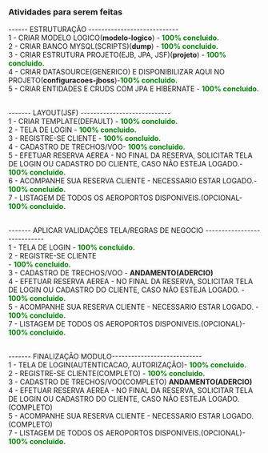 ### Atividades para serem feitas<br/>


------ ESTRUTURAÇÃO ----------------------------<br/>
1 - CRIAR MODELO LOGICO(<b>modelo-logico</b>) - <b style="color:green;">100% concluido.</b> <br/>
2 - CRIAR BANCO MYSQL(SCRIPTS)(<b>dump</b>) - <b style="color:green;">100% concluido.</b> <br/>
3 - CRIAR ESTRUTURA PROJETO(EJB, JPA, JSF)(<b>projeto</b>) - <b style="color:green;">100% concluido.</b> <br/>
4 - CRIAR DATASOURCE(GENERICO) E DISPONIBILIZAR AQUI NO PROJETO(<b>configuracoes-jboss</b>)-<b style="color:green;">100% concluido.</b> <br/>
5 - CRIAR ENTIDADES E CRUDS COM JPA E HIBERNATE - <b style="color:green;">100% concluido.</b> <br/><br/> 

------- LAYOUT(JSF) ----------------------------<br/>
1 - CRIAR TEMPLATE(DEFAULT) - <b style="color:green;">100% concluido.</b><br/>
2 - TELA DE LOGIN - <b style="color:green;">100% concluido.</b><br/>
3 - REGISTRE-SE CLIENTE - <b style="color:green;">100% concluido.</b><br/>
4 - CADASTRO DE TRECHOS/VOO- <b style="color:green;">100% concluido.</b><br/>
5 - EFETUAR RESERVA AEREA - NO FINAL DA RESERVA, SOLICITAR TELA DE LOGIN OU CADASTRO DO CLIENTE, CASO NÃO ESTEJA LOGADO.- <b style="color:green;">100% concluido.</b><br/>
6 - ACOMPANHE SUA RESERVA CLIENTE - NECESSARIO ESTAR LOGADO.- <b style="color:green;">100% concluido.</b><br/>
7 - LISTAGEM DE TODOS OS AEROPORTOS DISPONIVEIS.(OPCIONAL- <b style="color:green;">100% concluido.</b><br/><br/>


------- APLICAR VALIDAÇÕES TELA/REGRAS DE NEGOCIO ----------------------------<br/>
1 - TELA DE LOGIN - <b style="color:green;">100% concluido.</b><br/>
2 - REGISTRE-SE CLIENTE<br/>- <b style="color:green;">100% concluido.</b><br/>
3 - CADASTRO DE TRECHOS/VOO - <b>ANDAMENTO(ADERCIO)</b><br/>
4 - EFETUAR RESERVA AEREA - NO FINAL DA RESERVA, SOLICITAR TELA DE LOGIN OU CADASTRO DO CLIENTE, CASO NÃO ESTEJA LOGADO. - <b style="color:green;">100% concluido.</b><br/>
5 - ACOMPANHE SUA RESERVA CLIENTE - NECESSARIO ESTAR LOGADO. - <b style="color:green;">100% concluido.</b><br/>
7 - LISTAGEM DE TODOS OS AEROPORTOS DISPONIVEIS.(OPCIONAL)- <b style="color:green;">100% concluido.</b><br/><br/>


------- FINALIZAÇÃO MODULO----------------------------<br/>
1 - TELA DE LOGIN(AUTENTICACAO, AUTORIZAÇÃO)- <b style="color:green;">100% concluido.</b><br/>
2 - REGISTRE-SE CLIENTE(COMPLETO) - <b style="color:green;">100% concluido.</b><br/>
3 - CADASTRO DE TRECHOS/VOO(COMPLETO) <b>ANDAMENTO(ADERCIO)</b><br/>
4 - EFETUAR RESERVA AEREA - NO FINAL DA RESERVA, SOLICITAR TELA DE LOGIN OU CADASTRO DO CLIENTE, CASO NÃO ESTEJA LOGADO.(COMPLETO)<br/>
5 - ACOMPANHE SUA RESERVA CLIENTE - NECESSARIO ESTAR LOGADO.(COMPLETO)<br/>
7 - LISTAGEM DE TODOS OS AEROPORTOS DISPONIVEIS.(OPCIONAL)- <b style="color:green;">100% concluido.</b><br/><br/>
